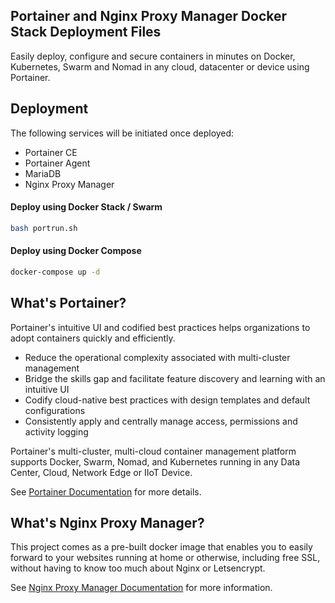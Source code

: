 ## Portainer and Nginx Proxy Manager Docker Stack Deployment Files

Easily deploy, configure and secure containers in minutes on Docker, Kubernetes, Swarm and Nomad in any cloud, datacenter or device using Portainer.


## Deployment

The following services will be initiated once deployed:

- Portainer CE
- Portainer Agent
- MariaDB
- Nginx Proxy Manager


#### Deploy using Docker Stack / Swarm
```bash
bash portrun.sh
```

#### Deploy using Docker Compose
```bash
docker-compose up -d
```


##  What's Portainer?
Portainer's intuitive UI and codified best practices helps organizations to adopt containers quickly and efficiently.

- Reduce the operational complexity associated with multi-cluster management
- Bridge the skills gap and facilitate feature discovery and learning with an intuitive UI
- Codify cloud-native best practices with design templates and default configurations
- Consistently apply and centrally manage access, permissions and activity logging 

Portainer's multi-cluster, multi-cloud container management platform supports Docker, Swarm, Nomad, and Kubernetes running in any Data Center, Cloud, Network Edge or IIoT Device. 

See [Portainer Documentation](https://www.portainer.io/) for more details.


## What's Nginx Proxy Manager?
This project comes as a pre-built docker image that enables you to easily forward to your websites running at home or otherwise, including free SSL, without having to know too much about Nginx or Letsencrypt.

See [Nginx Proxy Manager Documentation](https://nginxproxymanager.com/guide/) for more information.